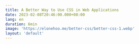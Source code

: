 ```yaml
---
title: A Better Way to Use CSS in Web Applications
date: 2023-02-08T20:46:00.000+08:00
lang: en
duration: 6min
image: 'https://elonehoo.me/better-css/better-css-1.webp'
layout: 'default'
---
```


<Title />

![what is right](/better-css/better-css-1.webp)

In this article, I want to discuss the kinds of properties that make working with CSS hard and the kinds of properties developers want out of the system. We will then analyze common solutions and how they stack against these goals. Finally, I will propose a solution that checks off all the boxes.

Like so many other things on the web, CSS was designed for documents, not applications. As such, the development community has been fighting with how we can use CSS to style our apps and components in a scalable and enjoyable way with limited success.

# Semantic Web

The web was designed for documents, and because of that, there was a lot of talk about the semantic web. The idea was that you describe the document in HTML with meaningful tags such as `<article>`, `<nav>`, `<aside>`, `<details>`, `<figure>`, `<footer>`, `<header>`, `<main>`, `<section>`, and `<summary>` to name a few. And while this describes the content of the document well, it does not specify how it should be rendered visually. For that, we invented stylesheets. The idea is that each semantic document could have many different stylesheets to present the same data in different formats.

So what was needed was to style the semantic markup in a way that would be completely external to the HTML. Enter stylesheets and CSS selectors.

![what is right](/better-css/better-css-2.webp)

CSS selectors allow the stylesheet to refer to the elements in HTML. The problem is that the CSS selectors are complicated. It is very difficult to reason when each selector will select and in which order. For the browser to know how to style an element, the browser needs to have full knowledge of all the styles and execute each selector to determine which selectors apply and what the final combined style should be. Selectors are powerful (allowing us to style any HTML document) and complicated to reason about. We are never sure what kind of visual change a given stylesheet change will have.

# Developers tooling

As developers, we love our tooling to help us navigate and wrangle our code. One of the best features of an IDE is to find all references. Finding references is used to help us refactor our code by renaming our variables.

![developers tooling](/better-css/developers-tooling.webp)

Query selectors are not conducive to finding references because they can only be evaluated in the context of a complete HTML document. (Sure, some queries are specific enough that we don't need the whole document, but you can never be sure.) And therein lies the problem. We don't have good tooling to work with our styles. Lack of tooling means that invariably the stylesheets end up as append-only documents as everyone is afraid to remove anything from them for fear of unintentionally breaking something.

# What do we want ?

We are not building documents! We are building applications. And we are abusing stylesheets to get what we want out of them. As developers, we want the following list from our styling system.

## Find references

We want to be able to easily find all of the styles which refer to a given element. Because styles compose and because they have selectors, finding all of the possible styles which refer to an element can only be done at runtime when all of the styles are present. Yet our tooling works at compile time. We are too used to just alt-clicking on symbols and expecting to be taken to the definition. With stylesheets, that is not possible.

![find references](/better-css/find-references.webp)

## Rename

One of the hardest problems in computer science is naming. Because of that, refactoring tools which allow us to rename our symbols are invaluable to us. Renaming styles is hard because it is hard to know all the locations which the style could affect and how the styles compose. See find-references above. This means, in practice, that the developers don't refactor their styles because there is a good chance that such an operation would break the visual representation of the application. And BTW, visual tests are some of the hardest tests to write.

## Tree shaking

We often write more styles than the application actually needs. So we want the not-needed styles to be automatically removed and not shipped to the browser. Dead styles are just dead weight and they should be removed. But once again, we need to find all references of styles to have reasonable tree-shaking solutions for styles.

![tree shaking](/better-css/tree-shaking.webp)

## Scoping

Styling often requires naming things. Names could have collisions, which would result in `styles` affecting each other. This makes composing libraries and components hard. So as developers, we look for good scoping solutions. Allowing two different components to use the same name without worrying that their `styles` will collide is a requirement.

## Type Safety

Because we are forced to name things, we want a type system to verify that a class name in the stylesheet and the class in the DOM match and that there are no typos. But yet again, find-reference proves it is hard to write a type checker which can verify all of this.

## Composability

We want our styles to compose easily. Have a parent component add to your styles or override the themes variables.

## Lazy Loading

Finally, we want a lazy loading solution so that the styles can be loaded only as needed so that our application startup performance is not overwhelmed by too much CSS.

`Find references` / `rename` / `tree shaking` / `type safety` / `lazy-loading`; it is all different facets of the same coin. If you can't find references, you can't rename, tree shake, lazy-load, or have type safety. Solving static analysis of styles is paramount to enable all other benefits.

![lazy loading](/better-css/lazy-loading.webp)

## CSS, the good parts (the tyranny of the selectors)

CSS selectors are powerful because they need to specifically select elements deep in the render tree. But their power means that they are extremely hard to reason about statically. Full knowledge of all selectors and a full DOM tree is required to know if a selector applies.

When developing applications, we must be able to reason about our code in a static matter. Selectors are ill-suited for this. Instead, when building applications, we need to constrain the selectors to a subset that can be statically analyzed.

Applications must limit themselves to class selectors only `.class-name {}` without additional parent constraints or composition. By restricting ourselves to such a limited usage, we can reason about our codebase statically. Call it the CSS the good parts.

![good parts](/better-css/good-parts.webp)

## Atomic styles

Our selectors often apply multiple styles. This makes them very specific and hard to reuse. What if each selector applied a minimal set of styles instead? (See [StyleX](https://www.infoq.com/news/2021/10/facebook-css-js-stylex/)) the argument here is that over time the number of styles reaches a limit even as the application grows.

![atomic styles data](/better-css/atomic-styles-data.png)

Take the code below as an example. The developer can express the styling directly inline without concern about style collision or re-use. The atomic nature of the CSS transformation is that each of the styles gets broken down into its atomic unit and saved into the stylesheet. The tooling there generates a unique name (not collisions) and automatically reuses the atomic style in other locations.

![atomic styles](/better-css/atomic-styles.webp)

The value added to this approach is that the developer does not have to consider style reuse or worry about style collisions. The tooling just does the right thing.

## Brains love inline styles

A canonical way to build a page is to create an HTML and stylesheet file. The problem is that it is not the way our brains work. When we create an `<element>` we immediately think about styling it. And so, we want to insert style as we create it without getting distracted.

You see, non-inline-able style requires the developer to make mentally draining choices.

1. I need to choose a name for the class `<div class="some-name">`.
2. Where do I put the `.some-name` selector? So now I need to create a file `my-component.css`.
3. Where should I put the new CSS file? Should it be next to the component or in a special style directory?
4. How do I ensure the style file is loaded at the right time?

At this point, so many decisions and pushing work onto your mental stack had to be made that you forgot where you were or why you were writing that `<div>` in the first place.

So let's go through some of our common solutions that try to address this problem.

## Vanila.CSS

Let's do everything in CSS. When do we load? Just load all of it upfront? Which selectors are being used? Hard to tell, so the CSS file becomes append-only, as everyone is afraid of touching anything. Pure CSS is fine for small applications but goes out of control for large ones. It does not scale and it is hard to compose because a new change runs the risk of having unintended consequences, as selectors are hard to reason about.

Vanilla CSS has failed us as a solution, which is why people have been inventing CSS frameworks.

## CSS-in-JS (aka emotion.js)

CSS-in-JS is very popular because the styles can be inlined into the markup. This means the developer does not have to spend the mental energy to create a name for the `class`. It also means that it is very clear which CSS affects which element. The styling is now type-safe and it only loads when the component loads.

![css in js](/better-css/emotion.png)

So much win; what can be the downside? Well, CSS-in-JS is fully runtime dynamic and, therefore, can’t be analyzed statically by our tooling. The CSS-in-JS implementation is too powerful for our tolls to reason about it. So lazy-loading or tree-shaking is not an option.

The non-static nature of CSS-in-JS is especially problematic with SSR. A stylesheet can't be created until the component executes so the styles can be created. But this means that either the HTML has to be buffered or the style is inserted after the component, which can cause a flash of unstyled content.

The dynamic nature of the CSS-in-JS also means that it is not possible to separate the style information into a stylesheet and loaded separately from the component. For example, if SSR renders a component, the second instance of the component does not need the CSS-in-JS because the first SSR instance of the component already has it loaded. So loading it again as part of the component is wasteful.

Finally, `emotion.js` CSS-in-JS implementation is not atomic. There is no upper limit to the number of styles you need at runtime. This may lead to performance bottlenecks as the number of styles grows without an upper bound.

## Vanilla Extract

An alternative to CSS-in-JS is [Vanilla Extract](https://vanilla-extract.style/), which combines static analysis but feels like CSS-in-JS.

![vanilla extract](/better-css/vanilla-extract.png)

Vanilla extract has many nice properties but it does have a cost of forcing the developer to put all of the styling information into a separate file named `foo.css.ts` so that the Vanilla extract compiler can statically extract the styles and generate a `stylesheet.css`. The only downside of Vanilla extract is that it can’t be inlined into the component code, and it is not atomic, meaning that there is no upper bound on the amount of CSS it can generate.

## Pre-named classes (aka Tailwind)

Tailwind is another popular solution that is atomic. Instead of coming up with class names, the names are already created for you. This frees up the mental effort required for creating names by the developer and therefore prevents breaking the mental flow when developing components. Because classes are atomic, the styling is automatically stopped for your component. There is a finite set of classes that tailwind provides, and no matter how large your application grows, it will never grow past that set.

In contrast to CSS-in-JS, the tailwind is fully static. It is possible to run the compiler at build time and extract all the necessary class names ahead of time and convert them into a stylesheet, which is exactly how tailwind works. This makes SSR easy.

The downside is that we have created yet another language for expressing styles. You can't just write `margin: 4px` instead; it is `m-1`. The end result is that the class attribute is often abused as multiple lines of classes need to be added.

![tailwind](/better-css/tailwind.png)

Regardless of where you sit on [the tailwind debate](https://www.builder.io/blog/the-tailwind-css-drama-your-users-don't-care-about), Tailwind proves that static (ahead-of-time classes) and atomic classes are scalable. They can be used to build large applications. I think the debate is not about whether you can use tailwind but rather about the syntax that the tailwind presents. Can we have the static power of tailwind without the class hell tailwind sometimes leads down to?

## CSS modules

CSS modules allow you to write a CSS file with class selectors. When the CSS module gets imported into your application, the selectors get renamed into unique selectors, giving you a scoping of styles. The CSS module import also gives you a mapping object to refer to styling human-readable names, but the mapping returns a mangled name that is scoped.

![css modules](/better-css/css-modules.png)

CSS modules have many of the properties we want. They are scoped, typed-checked, and rename-able, but not inline-able and not atomic.

## What do we really want ?

I will postulate that what we really need to build applications is a system that has these properties:

- **Statically** analyzable: We need a system that is statically analyzable. We need this to do find-by-reference, renaming, tree-shaking, etc... We need tooling to help us along. In practice, this means that we need to rely on very specific selectors with guarantees to have only one match. A system-generated class names that are unique and provide scoping and reusability.

- **Atomic**: We need the selectors to be atomic. But as a developer, we don't want to think about styling in the form of atomic parts; instead, we want to think in terms of the result we want, and the system should find and extract commonalities for us.

- **No new syntax**: We don't want yet another syntax. CSS properties are the syntax we want. Nothing new to learn.

- **inline-able**: We want to be able to style the component as we are creating the component. There should not be a need to change files, and thus think about how to refer to things, which necessitates that things have names.

![really](/better-css/really.webp)

## Conclusion

CSS styles are the way to style our content. Stylesheets were designed for styling content, not applications. The primary problem is that the CSS selectors can't be reasoned about without knowing all stylesheets and HTML. To better support applications, developers have tried several approaches. The primary use case to solve for is the ability to inline styles. CSS-in-JS is too dynamic, which makes SSR and lazy loading difficult. Tailwind is static, so it works great for SSR but makes a mess of class names. Vanilla extract seems to be a good compromise between static analysis and generating good class names. Still, it can’t be inlined in the existing JSX files (requires separate files for compiler extraction.) What is needed is something like CSS-in-JS but more static to get SSR's benefits.
